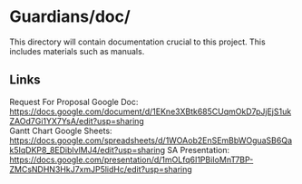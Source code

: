 # Guardians/doc/

This directory will contain documentation crucial to this project. This includes materials such as manuals.

## Links

Request For Proposal Google Doc: https://docs.google.com/document/d/1EKne3XBtk685CUqmOkD7pJjEjS1ukZAOd7Gi1YX7YsA/edit?usp=sharing  
Gantt Chart Google Sheets: https://docs.google.com/spreadsheets/d/1WOAob2EnSEmBbWOguaSB6Qak5IqDKP8_8EDiblvlMJ4/edit?usp=sharing
SA Presentation: https://docs.google.com/presentation/d/1mOLfq6I1PBiIoMnT7BP-ZMCsNDHN3HkJ7xmJP5lidHc/edit?usp=sharing
